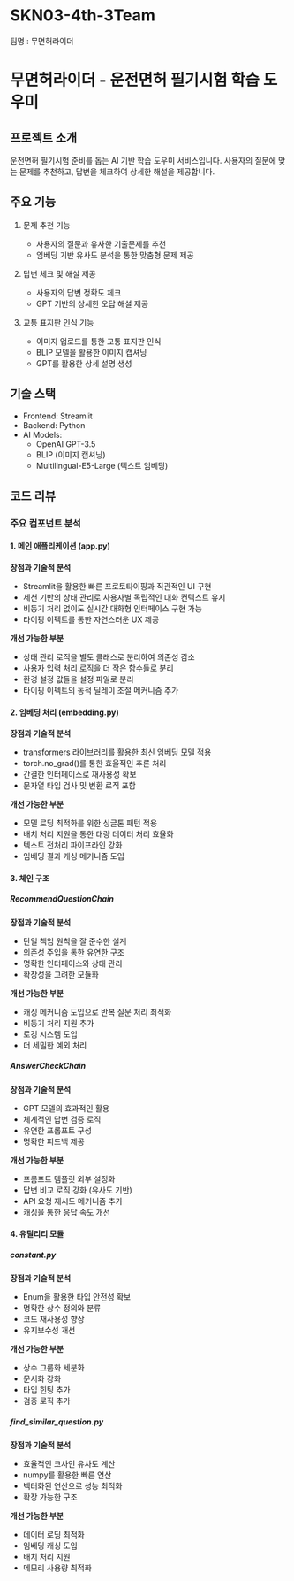 # SKN03-4th-3Team
팀명 : 무면허라이더

# 무면허라이더 - 운전면허 필기시험 학습 도우미

## 프로젝트 소개
운전면허 필기시험 준비를 돕는 AI 기반 학습 도우미 서비스입니다. 사용자의 질문에 맞는 문제를 추천하고, 답변을 체크하여 상세한 해설을 제공합니다.

## 주요 기능
1. 문제 추천 기능
   - 사용자의 질문과 유사한 기출문제를 추천
   - 임베딩 기반 유사도 분석을 통한 맞춤형 문제 제공
   
2. 답변 체크 및 해설 제공
   - 사용자의 답변 정확도 체크
   - GPT 기반의 상세한 오답 해설 제공
   
3. 교통 표지판 인식 기능
   - 이미지 업로드를 통한 교통 표지판 인식
   - BLIP 모델을 활용한 이미지 캡셔닝
   - GPT를 활용한 상세 설명 생성

## 기술 스택
- Frontend: Streamlit
- Backend: Python
- AI Models:
  - OpenAI GPT-3.5
  - BLIP (이미지 캡셔닝)
  - Multilingual-E5-Large (텍스트 임베딩)

## 코드 리뷰

### 주요 컴포넌트 분석

#### 1. 메인 애플리케이션 (app.py)
**장점과 기술적 분석**
- Streamlit을 활용한 빠른 프로토타이핑과 직관적인 UI 구현
- 세션 기반의 상태 관리로 사용자별 독립적인 대화 컨텍스트 유지
- 비동기 처리 없이도 실시간 대화형 인터페이스 구현 가능
- 타이핑 이펙트를 통한 자연스러운 UX 제공

**개선 가능한 부분**
- 상태 관리 로직을 별도 클래스로 분리하여 의존성 감소
- 사용자 입력 처리 로직을 더 작은 함수들로 분리
- 환경 설정 값들을 설정 파일로 분리
- 타이핑 이펙트의 동적 딜레이 조절 메커니즘 추가

#### 2. 임베딩 처리 (embedding.py)
**장점과 기술적 분석**
- transformers 라이브러리를 활용한 최신 임베딩 모델 적용
- torch.no_grad()를 통한 효율적인 추론 처리
- 간결한 인터페이스로 재사용성 확보
- 문자열 타입 검사 및 변환 로직 포함

**개선 가능한 부분**
- 모델 로딩 최적화를 위한 싱글톤 패턴 적용
- 배치 처리 지원을 통한 대량 데이터 처리 효율화
- 텍스트 전처리 파이프라인 강화
- 임베딩 결과 캐싱 메커니즘 도입

#### 3. 체인 구조
##### RecommendQuestionChain
**장점과 기술적 분석**
- 단일 책임 원칙을 잘 준수한 설계
- 의존성 주입을 통한 유연한 구조
- 명확한 인터페이스와 상태 관리
- 확장성을 고려한 모듈화

**개선 가능한 부분**
- 캐싱 메커니즘 도입으로 반복 질문 처리 최적화
- 비동기 처리 지원 추가
- 로깅 시스템 도입
- 더 세밀한 예외 처리

##### AnswerCheckChain
**장점과 기술적 분석**
- GPT 모델의 효과적인 활용
- 체계적인 답변 검증 로직
- 유연한 프롬프트 구성
- 명확한 피드백 제공

**개선 가능한 부분**
- 프롬프트 템플릿 외부 설정화
- 답변 비교 로직 강화 (유사도 기반)
- API 요청 재시도 메커니즘 추가
- 캐싱을 통한 응답 속도 개선

#### 4. 유틸리티 모듈
##### constant.py
**장점과 기술적 분석**
- Enum을 활용한 타입 안전성 확보
- 명확한 상수 정의와 분류
- 코드 재사용성 향상
- 유지보수성 개선

**개선 가능한 부분**
- 상수 그룹화 세분화
- 문서화 강화
- 타입 힌팅 추가
- 검증 로직 추가

##### find_similar_question.py
**장점과 기술적 분석**
- 효율적인 코사인 유사도 계산
- numpy를 활용한 빠른 연산
- 벡터화된 연산으로 성능 최적화
- 확장 가능한 구조

**개선 가능한 부분**
- 데이터 로딩 최적화
- 임베딩 캐싱 도입
- 배치 처리 지원
- 메모리 사용량 최적화
